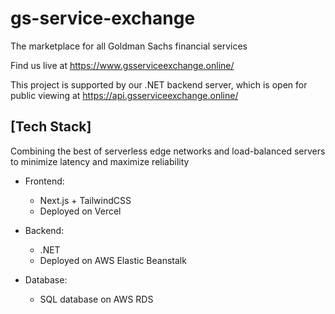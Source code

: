 # gs-service-exchange
The marketplace for all Goldman Sachs financial services

Find us live at https://www.gsserviceexchange.online/

This project is supported by our .NET backend server, which is open for public viewing at https://api.gsserviceexchange.online/

## [Tech Stack] 
Combining the best of serverless edge networks and load-balanced servers to minimize latency and maximize reliability
- Frontend:
  - Next.js + TailwindCSS
  - Deployed on Vercel

- Backend:
  - .NET
  - Deployed on AWS Elastic Beanstalk

- Database:
  - SQL database on AWS RDS

